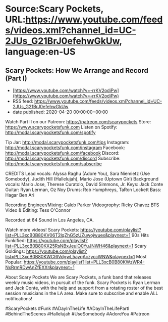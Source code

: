 # Source:Scary Pockets, URL:https://www.youtube.com/feeds/videos.xml?channel_id=UC-2JUs_G21BrJ0efehwGkUw, language:en-US

## Scary Pockets: How We Arrange and Record (Part I)
 - [https://www.youtube.com/watch?v=-rrKV2odiPw](https://www.youtube.com/watch?v=-rrKV2odiPw)
 - RSS feed: https://www.youtube.com/feeds/videos.xml?channel_id=UC-2JUs_G21BrJ0efehwGkUw
 - date published: 2020-04-20 00:00:00+00:00

Watch Part II on our Patreon: https://patreon.com/scarypockets
Store: https://www.scarypocketsfunk.com
Listen on Spotify: http://modal.scarypocketsfunk.com/spotify

Tip Jar: http://modal.scarypocketsfunk.com/tips
Instagram: http://modal.scarypocketsfunk.com/instagram
Facebook: http://modal.scarypocketsfunk.com/facebook
Discord: http://modal.scarypocketsfunk.com/discord
Subscribe: http://modal.scarypocketsfunk.com/subscribe

CREDITS
Lead vocals: Alyssa Raghu (Adore You), Sara Niemietz (Use Somebody), Judith Hill (Hallelujah), Mario Jose (Uptown Girl)
Background vocals: Mario Jose, Therese Curatolo, David Simmons, Jr.
Keys: Jack Conte
Guitar: Ryan Lerman, Oz Noy
Drums: Rob Humphreys, TaRon Lockett
Bass: Hagar Ben Ari

Recording Engineer/Mixing: Caleb Parker
Videogrophy: Ricky Chavez
BTS Video & Editing: Tess O'Connor

Recorded at 64 Sound in Los Angeles, CA.

Watch more videos! 
Scary Pockets: https://youtube.com/playlist?list=PLL3xcB0B80KV06T2lqZhG5zUZuwojwuex&playnext=1 
90s Hits Funkified: https://youtube.com/playlist?list=PLL3xcB0B80KX25RsNBxJeuiO0YuJNWH46&playnext=1 
Scary Goldings: https://youtube.com/playlist?list=PLL3xcB0B80KWCRIVdgwL5ayqAczyccWNW&playnext=1 
Most Popular: https://youtube.com/playlist?list=PLL3xcB0B80KWzWR4-NxRrmRDwAnZfEXXr&playnext=1 

About Scary Pockets 
We are Scary Pockets, a funk band that releases weekly music videos, in pursuit of the funk. Scary Pockets is Ryan Lerman and Jack Conte, with the help and support from a rotating roster of the best session musicians in the LA area. Make sure to subscribe and enable ALL notifications! 

#ScaryPockets #Funk #ADayInTheLife #ADayInTheLifePartI #BehindTheScenes #Hallelujah #UseSomebody #AdoreYou #Patreon

